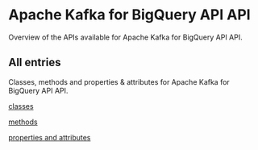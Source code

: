 [
This is a templated file. Adding content to this file may result in it being
reverted. Instead, if you want to place additional content, create an
"overview_content.md" file in `docs/` directory. The Sphinx tool will
pick up on the content and merge the content.
]: #

# Apache Kafka for BigQuery API API

Overview of the APIs available for Apache Kafka for BigQuery API API.

## All entries

Classes, methods and properties & attributes for
Apache Kafka for BigQuery API API.

[classes](https://cloud.google.com/python/docs/reference/google-cloud-managedkafka/latest/summary_class.html)

[methods](https://cloud.google.com/python/docs/reference/google-cloud-managedkafka/latest/summary_method.html)

[properties and
attributes](https://cloud.google.com/python/docs/reference/google-cloud-managedkafka/latest/summary_property.html)
